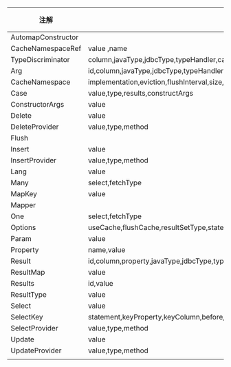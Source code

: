 |注解|属性|说明|
|--- |--- |---|
|AutomapConstructor|||
|CacheNamespaceRef|value ,name||
|TypeDiscriminator|column,javaType,jdbcType,typeHandler,cases||
|Arg|id,column,javaType,jdbcType,typeHandler,select,resultMap,name,columnPrefix||
|CacheNamespace|implementation,eviction,flushInterval,size,readWriter,blocking,properties||
|Case|value,type,results,constructArgs||
|ConstructorArgs|value||
|Delete|value||
|DeleteProvider|value,type,method||
|Flush|||
|Insert|value||
|InsertProvider|value,type,method||
|Lang|value||
|Many|select,fetchType||
|MapKey|value||
|Mapper|||
|One|select,fetchType||
|Options|useCache,flushCache,resultSetType,statementType,fetchSize,timeout,useGeneratedKeys,keyProperty,keyColumn,resultSets||
|Param|value||
|Property|name,value||
|Result|id,column,property,javaType,jdbcType,typeHandler,one,many||
|ResultMap|value||
|Results|id,value||
|ResultType|value||
|Select|value||
|SelectKey|statement,keyProperty,keyColumn,before,resultType,statementType||
|SelectProvider|value,type,method||
|Update|value||
|UpdateProvider|value,type,method||
||||